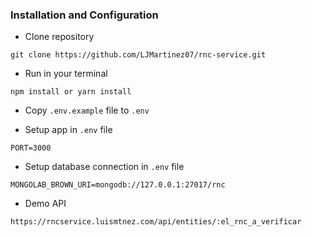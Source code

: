 ### Installation and Configuration

- Clone repository

```
git clone https://github.com/LJMartinez07/rnc-service.git
```

- Run in your terminal

```
npm install or yarn install
```

- Copy `.env.example` file to `.env`

- Setup app in `.env` file

```
PORT=3000
```

- Setup database connection in `.env` file

```
MONGOLAB_BROWN_URI=mongodb://127.0.0.1:27017/rnc
```

- Demo API

```
https://rncservice.luismtnez.com/api/entities/:el_rnc_a_verificar
```
